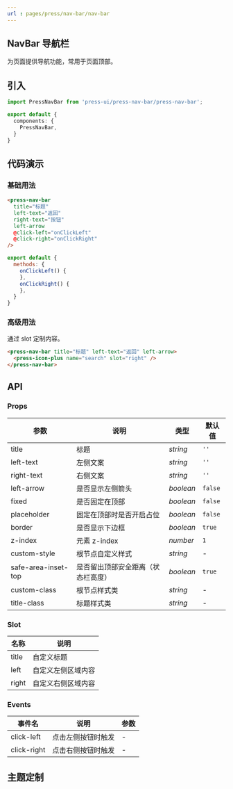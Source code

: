 ```yaml
---
url : pages/press/nav-bar/nav-bar
---
```


## NavBar 导航栏

为页面提供导航功能，常用于页面顶部。

## 引入

```ts
import PressNavBar from 'press-ui/press-nav-bar/press-nav-bar';

export default {
  components: {
    PressNavBar,
  }
}
```

## 代码演示

### 基础用法

```html
<press-nav-bar
  title="标题"
  left-text="返回"
  right-text="按钮"
  left-arrow
  @click-left="onClickLeft"
  @click-right="onClickRight"
/>
```

```js
export default {
  methods: {
    onClickLeft() {
    },
    onClickRight() {
    },
  }
}
```

### 高级用法

通过 slot 定制内容。

```html
<press-nav-bar title="标题" left-text="返回" left-arrow>
  <press-icon-plus name="search" slot="right" />
</press-nav-bar>
```

## API

### Props

| 参数                | 说明                               | 类型      | 默认值  |
| ------------------- | ---------------------------------- | --------- | ------- |
| title               | 标题                               | _string_  | `''`    |
| left-text           | 左侧文案                           | _string_  | `''`    |
| right-text          | 右侧文案                           | _string_  | `''`    |
| left-arrow          | 是否显示左侧箭头                   | _boolean_ | `false` |
| fixed               | 是否固定在顶部                     | _boolean_ | `false` |
| placeholder         | 固定在顶部时是否开启占位           | _boolean_ | `false` |
| border              | 是否显示下边框                     | _boolean_ | `true`  |
| z-index             | 元素 z-index                       | _number_  | `1`     |
| custom-style        | 根节点自定义样式                   | _string_  | -       |
| safe-area-inset-top | 是否留出顶部安全距离（状态栏高度） | _boolean_ | `true`  |
| custom-class        | 根节点样式类                       | _string_  | -       |
| title-class         | 标题样式类                         | _string_  | -       |

### Slot

| 名称  | 说明               |
| ----- | ------------------ |
| title | 自定义标题         |
| left  | 自定义左侧区域内容 |
| right | 自定义右侧区域内容 |

### Events

| 事件名      | 说明               | 参数 |
| ----------- | ------------------ | ---- |
| click-left  | 点击左侧按钮时触发 | -    |
| click-right | 点击右侧按钮时触发 | -    |

## 主题定制

<theme-config />
